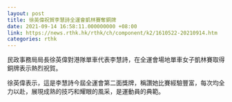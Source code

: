 ```yaml
---
layout: post
title: 徐英偉祝賀李慧詩全運會凱林賽奪銅牌
date: 2021-09-14 16:58:11.000000000 +08:00
link: https://news.rthk.hk/rthk/ch/component/k2/1610522-20210914.htm
categories: rthk
---
```


民政事務局局長徐英偉對港隊單車代表李慧詩，在全運會場地單車女子凱林賽取得銅牌表示熱烈祝賀。

徐英偉表示，這是李慧詩今屆全運會第二面獎牌，稱讚她比賽經驗豐富，每次均全力以赴，展現成熟的技巧和耀眼的風采，是運動員的典範。
